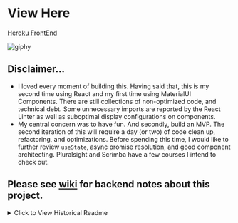 
# View Here
[Heroku FrontEnd](https://moviesuperstar.herokuapp.com/#/)

![giphy](https://media.giphy.com/media/sz5deIKVOg2YUeAKPh/giphy.gif)
## Disclaimer...
- I loved every moment of building this. Having said that, this is my second time using React and my first time using MaterialUI Components. There are still collections of non-optimized code, and technical debt.  Some unnecessary imports are reported by the React Linter as well as suboptimal display configurations on components. 
- My central concern was to have fun.  And secondly, build an MVP.  The second iteration of this will require a day (or two) of code clean up, refactoring, and optimizations.  Before spending this time, I would like to further review `useState`, async promise resolution, and good component architecting.  Pluralsight and Scrimba have a few courses I intend to check out. 

## Please see [wiki](https://github.com/jobannon/superstar-api/wiki) for backend notes about this project.

<details>
<summary>Click to View Historical Readme</summary>
  
# Hello Candidate!

Thank you for applying to YearOne. We are very excited to help you on your journey to becoming a software engineer, and are looking forward to highlighting your skills for our partner companies. 

This phase of our application process will have you work through an API design in your choice of language and framework. This phase of the application is assessing your familiarity with your chosen language and your practical coding skills. You can add as many or as few features as you want, so long as you meet the requirements listed below. 

# API Instructions:
We’re building a small web application that allows a user to search for a movie title, click on that movie title for more information, and give that movie a thumbs up or thumbs down. 

# Deliverables:

Search functionality that allows a user to enter a title and receive back movie information. (Choose a free API for movie data. https://rapidapi.com/collection/movie-apis OR any API that provides this info!)
A user should be able to look through title results, if there are more than one, and choose one to read more about. (A good movie to test this with is SpiderMan).
The movie detail page should have the following information at a minimum:
Title
Director
Release Year
Description (if your API provides it)
Ability to thumbs up or thumbs down the movie (see below)
Implement some type of storage or database to persist movie titles and how many thumbs up or thumbs down they’ve received. No need to add movies that have not received any votes. A sample table is below.
Movie Title
Thumbs Up
Thumbs Downu
Ray
48
3

# Clarifications: 
No need to handle user login or any sort of authentication.
Design and aesthetic is not scored for this phase of the interview, however, these projects will be shared with prospective employers if you become a finalist of YearOne. If front-end or full-stack is your goal, this is a good opportunity to shine. 
Additional back-end work/testing is not scored for this phase of the interview, however, these projects will be shared with prospective employers if you become a finalist of YearOne. Testing or further work on the back-end of the API could be a good opportunity to shine if back-end is your goal. 
Submission Instructions:
You will be providing us with a link to the repository that holds this project. PLEASE double check that the repository is not private, and can be viewed publicly. 
Please include a README.md file with the following information:
How to setup and run your application
Photos or Gif of your web app (search page and movie detail page) 
IMPORTANT! Once completed, you must submit your API repository URL here before November 27th at 11:59 p.m.
That’s it!

We’ll review your submission and get back to you as soon as we can with next steps. Thank you for your time and efforts during this process. No matter what happens, we wish you all the best in your job search. 
</details>
